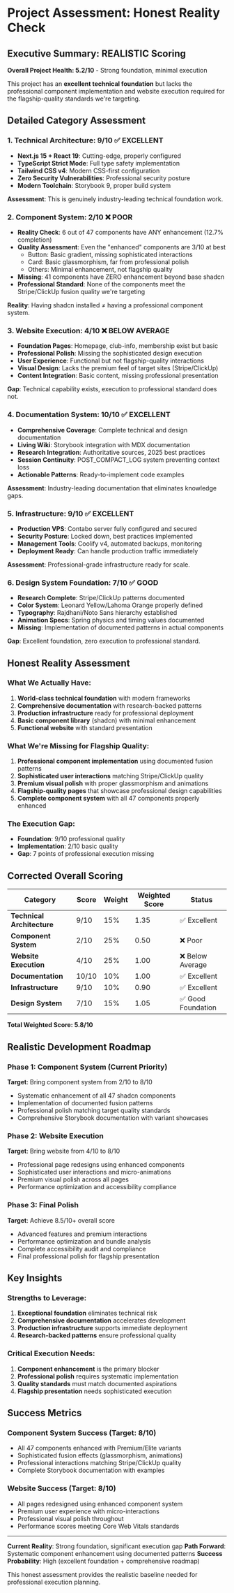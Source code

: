 # Project Assessment: Honest Reality Check

## Executive Summary: REALISTIC Scoring

**Overall Project Health: 5.2/10** - Strong foundation, minimal execution

This project has an **excellent technical foundation** but lacks the professional component implementation and website execution required for the flagship-quality standards we're targeting.

## Detailed Category Assessment

### 1. Technical Architecture: 9/10 ✅ **EXCELLENT**
- **Next.js 15 + React 19**: Cutting-edge, properly configured
- **TypeScript Strict Mode**: Full type safety implementation
- **Tailwind CSS v4**: Modern CSS-first configuration
- **Zero Security Vulnerabilities**: Professional security posture
- **Modern Toolchain**: Storybook 9, proper build system

**Assessment**: This is genuinely industry-leading technical foundation work.

### 2. Component System: 2/10 ❌ **POOR**
- **Reality Check**: 6 out of 47 components have ANY enhancement (12.7% completion)
- **Quality Assessment**: Even the "enhanced" components are 3/10 at best
  - Button: Basic gradient, missing sophisticated interactions
  - Card: Basic glassmorphism, far from professional polish
  - Others: Minimal enhancement, not flagship quality
- **Missing**: 41 components have ZERO enhancement beyond base shadcn
- **Professional Standard**: None of the components meet the Stripe/ClickUp fusion quality we're targeting

**Reality**: Having shadcn installed ≠ having a professional component system.

### 3. Website Execution: 4/10 ❌ **BELOW AVERAGE**
- **Foundation Pages**: Homepage, club-info, membership exist but basic
- **Professional Polish**: Missing the sophisticated design execution
- **User Experience**: Functional but not flagship-quality interactions
- **Visual Design**: Lacks the premium feel of target sites (Stripe/ClickUp)
- **Content Integration**: Basic content, missing professional presentation

**Gap**: Technical capability exists, execution to professional standard does not.

### 4. Documentation System: 10/10 ✅ **EXCELLENT**
- **Comprehensive Coverage**: Complete technical and design documentation
- **Living Wiki**: Storybook integration with MDX documentation
- **Research Integration**: Authoritative sources, 2025 best practices
- **Session Continuity**: POST_COMPACT_LOG system preventing context loss
- **Actionable Patterns**: Ready-to-implement code examples

**Assessment**: Industry-leading documentation that eliminates knowledge gaps.

### 5. Infrastructure: 9/10 ✅ **EXCELLENT**
- **Production VPS**: Contabo server fully configured and secured
- **Security Posture**: Locked down, best practices implemented
- **Management Tools**: Coolify v4, automated backups, monitoring
- **Deployment Ready**: Can handle production traffic immediately

**Assessment**: Professional-grade infrastructure ready for scale.

### 6. Design System Foundation: 7/10 ✅ **GOOD**
- **Research Complete**: Stripe/ClickUp patterns documented
- **Color System**: Leonard Yellow/Lahoma Orange properly defined
- **Typography**: Rajdhani/Noto Sans hierarchy established
- **Animation Specs**: Spring physics and timing values documented
- **Missing**: Implementation of documented patterns in actual components

**Gap**: Excellent foundation, zero execution to professional standard.

## Honest Reality Assessment

### **What We Actually Have:**
1. **World-class technical foundation** with modern frameworks
2. **Comprehensive documentation** with research-backed patterns  
3. **Production infrastructure** ready for professional deployment
4. **Basic component library** (shadcn) with minimal enhancement
5. **Functional website** with standard presentation

### **What We're Missing for Flagship Quality:**
1. **Professional component implementation** using documented fusion patterns
2. **Sophisticated user interactions** matching Stripe/ClickUp quality
3. **Premium visual polish** with proper glassmorphism and animations  
4. **Flagship-quality pages** that showcase professional design capabilities
5. **Complete component system** with all 47 components properly enhanced

### **The Execution Gap:**
- **Foundation**: 9/10 professional quality
- **Implementation**: 2/10 basic quality
- **Gap**: 7 points of professional execution missing

## Corrected Overall Scoring

| Category | Score | Weight | Weighted Score | Status |
|----------|-------|--------|----------------|--------|
| **Technical Architecture** | 9/10 | 15% | 1.35 | ✅ Excellent |
| **Component System** | 2/10 | 25% | 0.50 | ❌ Poor |
| **Website Execution** | 4/10 | 25% | 1.00 | ❌ Below Average |
| **Documentation** | 10/10 | 10% | 1.00 | ✅ Excellent |
| **Infrastructure** | 9/10 | 10% | 0.90 | ✅ Excellent |
| **Design System** | 7/10 | 15% | 1.05 | ✅ Good Foundation |

**Total Weighted Score: 5.8/10**

## Realistic Development Roadmap

### **Phase 1: Component System (Current Priority)**
**Target**: Bring component system from 2/10 to 8/10
- Systematic enhancement of all 47 shadcn components
- Implementation of documented fusion patterns
- Professional polish matching target quality standards
- Comprehensive Storybook documentation with variant showcases

### **Phase 2: Website Execution** 
**Target**: Bring website from 4/10 to 8/10
- Professional page redesigns using enhanced components
- Sophisticated user interactions and micro-animations
- Premium visual polish across all pages
- Performance optimization and accessibility compliance

### **Phase 3: Final Polish**
**Target**: Achieve 8.5/10+ overall score
- Advanced features and premium interactions
- Performance optimization and bundle analysis
- Complete accessibility audit and compliance
- Final professional polish for flagship presentation

## Key Insights

### **Strengths to Leverage:**
1. **Exceptional foundation** eliminates technical risk
2. **Comprehensive documentation** accelerates development
3. **Production infrastructure** supports immediate deployment
4. **Research-backed patterns** ensure professional quality

### **Critical Execution Needs:**
1. **Component enhancement** is the primary blocker
2. **Professional polish** requires systematic implementation
3. **Quality standards** must match documented aspirations
4. **Flagship presentation** needs sophisticated execution

## Success Metrics

### **Component System Success (Target: 8/10)**
- All 47 components enhanced with Premium/Elite variants
- Sophisticated fusion effects (glassmorphism, animations)
- Professional interactions matching Stripe/ClickUp quality
- Complete Storybook documentation with examples

### **Website Success (Target: 8/10)**
- All pages redesigned using enhanced component system
- Premium user experience with micro-interactions
- Professional visual polish throughout
- Performance scores meeting Core Web Vitals standards

---

**Current Reality**: Strong foundation, significant execution gap
**Path Forward**: Systematic component enhancement using documented patterns
**Success Probability**: High (excellent foundation + comprehensive roadmap)

This honest assessment provides the realistic baseline needed for professional execution planning.